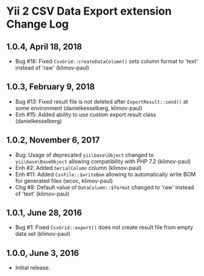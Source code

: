Yii 2 CSV Data Export extension Change Log
==========================================

1.0.4, April 18, 2018
---------------------

- Bug #18: Fixed `CsvGrid::createDataColumn()` sets column format to 'text' instead of 'raw' (klimov-paul)


1.0.3, February 9, 2018
-----------------------

- Bug #13: Fixed result file is not deleted after `ExportResult::send()` at some environment (danielkesselberg, klimov-paul)
- Enh #15: Added ability to use custom export result class (danielkesselberg)


1.0.2, November 6, 2017
-----------------------

- Bug: Usage of deprecated `yii\base\Object` changed to `yii\base\BaseObject` allowing compatibility with PHP 7.2 (klimov-paul)
- Enh #2: Added `SerialColumn` column (klimov-paul)
- Enh #11: Added `CsvFile::$writeBom` allowing to automatically write BOM for generated files (wcoc, klimov-paul)
- Chg #8: Default value of `DataColumn::$format` changed to 'raw' instead of 'text' (klimov-paul)


1.0.1, June 28, 2016
--------------------

- Bug #1: Fixed `CsvGrid::export()` does not create result file from empty data set (klimov-paul)


1.0.0, June 3, 2016
-------------------

- Initial release.
